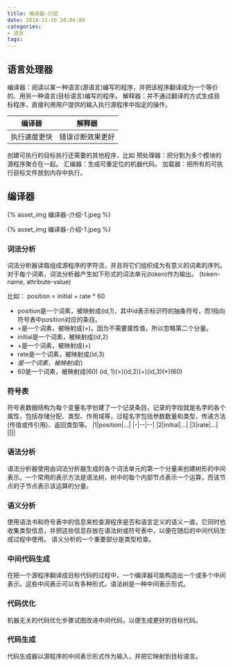 ```yaml
---
title: 编译器-介绍
date: 2018-11-16 20:04:09
categories:
- 语言
tags:
---
```

## 语言处理器
编译器：阅读以某一种语言(源语言)编写的程序，并把该程序翻译成为一个等价的、用另一种语言(目标语言)编写的程序。
解释器：并不通过翻译的方式生成目标程序，直接利用用户提供的输入执行源程序中指定的操作。

|编译器|解释器|
|--|--|
|执行速度更快|错误诊断效果更好|

创建可执行的目标执行还需要的其他程序，比如
预处理器：把分割为多个模块的源程序聚合在一起。
汇编器：生成可重定位的机器代码。
加载器：把所有的可执行目标文件放到内存中执行。

## 编译器
{% asset_img 编译器-介绍-1.jpeg %}

{% asset_img 编译器-介绍-1.jpeg %}
### 词法分析
词法分析器读取组成源程序的字符流，并且将它们组织成为有意义的词素的序列。
对于每个词素，词法分析器产生如下形式的词法单元(token)作为输出。
(token-name, attribute-value)

比如：
position = initial + rate * 60
- position是一个词素，被映射成(id,1)，其中id表示标识符的抽象符号，而1指向符号表中position对应的条目。
- =是一个词素，被映射成(=)，因为不需要属性值，所以忽略第二个分量。
- initial是一个词素，被映射成(id,2)
- +是一个词素，被映射成(+)
- rate是一个词素，被映射成(id,3)
- *是一个词素，被映射成(*)
- 60是一个词素，被映射成(60)
(id, 1)(=)(id,2)(+)(id,3)(*)(60)

### 符号表
符号表数据结构为每个变量名字创建了一个记录条目。记录的字段就是名字的各个属性，包括存储分配、类型、作用域等，过程名字包括参数数量和类型、传递方法(传值或传引用)、返回类型等。
|1|position|...|
|-|--|--|
|2|initial|...|
|3|rate|...|
||||
### 语法分析
语法分析器使用由词法分析器生成的各个词法单元的第一个分量来创建树形的中间表示。一个常用的表示方法是语法树，树中的每个内部节点表示一个运算，而该节点的子节点表示该运算的分量。
### 语义分析
使用语法书和符号表中的信息来检查源程序是否和语言定义的语义一直。它同时也收集类型信息，并把这些信息存放在语法树或符号表中，以便在随后的中间代码生成过程中使用。
语义分析的一个重要部分是类型检查。
### 中间代码生成
在把一个源程序翻译成目标代码的过程中，一个编译器可能构造出一个或多个中间表示。这些中间表示可以有多种形式。语法树是一种中间表示形式。
### 代码优化
机器无关的代码优化步骤试图改进中间代码，以便生成更好的目标代码。
### 代码生成
代码生成器以源程序的中间表示形式作为输入，并把它映射到目标语言。